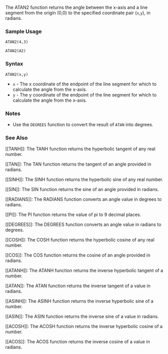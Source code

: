 The ATAN2 function returns the angle between the x-axis and a line segment from the origin (0,0) to the specified coordinate pair (`x`,`y`), in radians.

### Sample Usage

`ATAN2(4,3)`

`ATAN2(A2)`

### Syntax

`ATAN2(x,y)`

* `x` - The x coordinate of the endpoint of the line segment for which to calculate the angle from the x-axis.
* `y` - The y coordinate of the endpoint of the line segment for which to calculate the angle from the x-axis.

### Notes

* Use the `DEGREES` function to convert the result of `ATAN` into degrees.

### See Also

[[TANH]]: The TANH function returns the hyperbolic tangent of any real number.

[[TAN]]: The TAN function returns the tangent of an angle provided in radians.

[[SINH]]: The SINH function returns the hyperbolic sine of any real number.

[[SIN]]: The SIN function returns the sine of an angle provided in radians.

[[RADIANS]]: The RADIANS function converts an angle value in degrees to radians.

[[PI]]: The PI function returns the value of pi to 9 decimal places.

[[DEGREES]]: The DEGREES function converts an angle value in radians to degrees.

[[COSH]]: The COSH function returns the hyperbolic cosine of any real number.

[[COS]]: The COS function returns the cosine of an angle provided in radians.

[[ATANH]]: The ATANH function returns the inverse hyperbolic tangent of a number.

[[ATAN]]: The ATAN function returns the inverse tangent of a value in radians.

[[ASINH]]: The ASINH function returns the inverse hyperbolic sine of a number.

[[ASIN]]: The ASIN function returns the inverse sine of a value in radians.

[[ACOSH]]: The ACOSH function returns the inverse hyperbolic cosine of a number.

[[ACOS]]: The ACOS function returns the inverse cosine of a value in radians.
